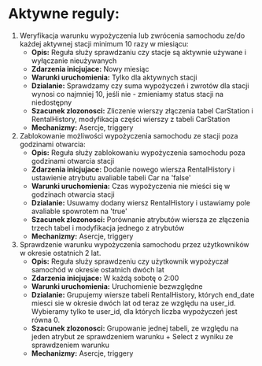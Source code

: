 # Aktywne reguly:
1.  Weryfikacja warunku wypożyczenia lub zwrócenia samochodu ze/do każdej aktywnej stacji minimum 10 razy w miesiącu:
	- **Opis:** Reguła służy sprawdzaniu czy stacje są aktywnie używane i wyłączanie nieużywanych
	- **Zdarzenia inicjujace:** Nowy miesiąc
	- **Warunki uruchomienia:** Tylko dla aktywnych stacji
	- **Dzialanie:** Sprawdzamy czy suma wypożyczeń i zwrotów dla stacji wynosi co najmniej 10, jeśli nie - zmieniamy status stacji na niedostępny
	- **Szacunek zlozonosci:** Zliczenie wierszy złączenia tabel CarStation i RentalHistory, modyfikacja części wierszy z tabeli CarStation
	- **Mechanizmy:** Asercje, triggery
1.  Zablokowanie możliwości wypożyczenia samochodu ze stacji poza godzinami otwarcia:
	- **Opis:** Reguła służy zablokowaniu wypożyczenia samochodu poza godzinami otwarcia stacji
	- **Zdarzenia inicjujace:** Dodanie nowego wiersza RentalHistory i ustawienie atrybutu avaliable tabeli Car na 'false'
	- **Warunki uruchomienia:** Czas wypożyczenia nie mieści się w godzinach otwarcia stacji
	- **Dzialanie:** Usuwamy dodany wiersz RentalHistory i ustawiamy pole avaliable spowrotem na 'true'
	- **Szacunek zlozonosci:** Porównanie atrybutów wiersza ze złączenia trzech tabel i modyfikacja jednego z atrybutów
	- **Mechanizmy:** Asercje, triggery
1.  Sprawdzenie warunku wypożyczenia samochodu przez użytkowników w okresie ostatnich 2 lat.
	- **Opis:** Reguła służy sprawdzeniu czy użytkownik wypożyczał samochód w okresie ostatnich dwóch lat
	- **Zdarzenia inicjujace:** W każdą sobotę o 2:00
	- **Warunki uruchomienia:** Uruchomienie bezwzględne
	- **Dzialanie:** Grupujemy wiersze tabeli RentalHistory, których end_date miesci sie w okresie dwóch lat od teraz ze względu na user_id. Wybieramy tylko te user_id, dla których liczba wypożyczeń jest równa 0.
	- **Szacunek zlozonosci:** Grupowanie jednej tabeli, ze względu na jeden atrybut ze sprawdzeniem warunku + Select z wyniku ze sprawdzeniem warunku
	- **Mechanizmy:** Asercje, triggery

